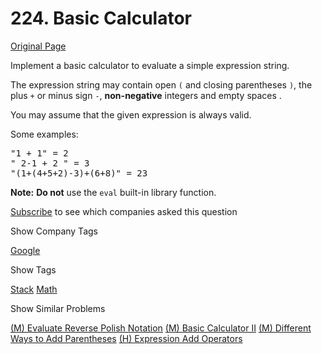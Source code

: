 # 224. Basic Calculator

[Original Page](https://leetcode.com/problems/basic-calculator/)

Implement a basic calculator to evaluate a simple expression string.

The expression string may contain open `(` and closing parentheses `)`, the plus `+` or minus sign `-`, **non-negative** integers and empty spaces .

You may assume that the given expression is always valid.

Some examples:  

<pre>"1 + 1" = 2
" 2-1 + 2 " = 3
"(1+(4+5+2)-3)+(6+8)" = 23
</pre>

**Note:** **Do not** use the `eval` built-in library function.

<div>

[Subscribe](/subscribe/) to see which companies asked this question

</div>

<div>

<div id="company_tags" class="btn btn-xs btn-warning">Show Company Tags</div>

<span class="hidebutton">[Google](/company/google/)</span></div>

<div>

<div id="tags" class="btn btn-xs btn-warning">Show Tags</div>

<span class="hidebutton">[Stack](/tag/stack/) [Math](/tag/math/)</span></div>

<div>

<div id="similar" class="btn btn-xs btn-warning">Show Similar Problems</div>

<span class="hidebutton">[(M) Evaluate Reverse Polish Notation](/problems/evaluate-reverse-polish-notation/) [(M) Basic Calculator II](/problems/basic-calculator-ii/) [(M) Different Ways to Add Parentheses](/problems/different-ways-to-add-parentheses/) [(H) Expression Add Operators](/problems/expression-add-operators/)</span></div>